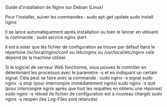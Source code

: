 Guide d'installation de Nginx sur Debian (Linux)

Pour l'installer, suiver les commandes :
		sudo apt-get update
		sudo install nginx

Il se lance automatiquement après installation ou bien le lancer en utilisant la commande : 
		sudo service nginx start

Il est à noter que les fichier de configuration se trouve par défaut dans le répertoire /isr/local/nginx/conf ou 
/etc/nginx ou /usr/local/etc/nginx celà dépend de la machine utiliser.

Si le logiciel de serveur Web fonctionne, vous pouvez le contrôler en déterminant les processus avec le paramètre -s 
et en indiquant un certain signal. Cela peut se faire avec la commande : 
		sudo nginx -s signal 
		sudo nginx -s stop (pour interrompre immédiatement ngnix)
		sudo nginx -s quit (pour interrompre ngnix après que  tout les requêtes en obtenu une réponse)
		sudo nginx -s reload (le fichier de configuration est à nouveau chargé)
		sudo nginx -s reopen (les Log-Files sont relancés)
